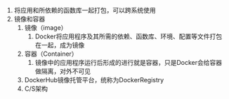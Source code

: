 1. 将应用和所依赖的函数库一起打包，可以跨系统使用
2. 镜像和容器
    1. 镜像（image）
        1. Docker将应用程序及其所需的依赖、函数库、环境、配置等文件打包在一起，成为镜像
    2. 容器（Container）
        1. 镜像中的应用程序运行后形成的进行就是容器，只是Docker会给容器做隔离，对外不可见
    3. DockerHub镜像托管平台，统称为DockerRegistry
    4. C/S架构